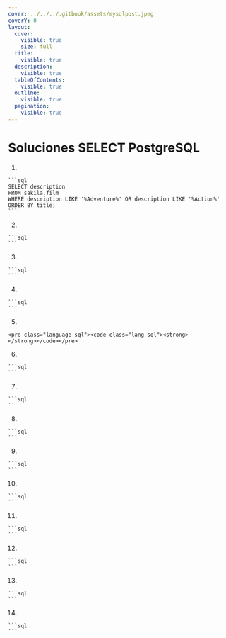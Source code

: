 ```yaml
---
cover: ../../../.gitbook/assets/mysqlpost.jpeg
coverY: 0
layout:
  cover:
    visible: true
    size: full
  title:
    visible: true
  description:
    visible: true
  tableOfContents:
    visible: true
  outline:
    visible: true
  pagination:
    visible: true
---
```


# Soluciones SELECT PostgreSQL



1.

    ```sql
    SELECT description
    FROM sakila.film 
    WHERE description LIKE '%Adventure%' OR description LIKE '%Action%'
    ORDER BY title;
    ```
2.

    ```sql
    ```
3.

    ```sql
    ```
4.

    ```sql
    ```
5.

    <pre class="language-sql"><code class="lang-sql"><strong>
    </strong></code></pre>
6.

    ```sql
    ```
7.

    ```sql
    ```
8.

    ```sql
    ```
9.

    ```sql
    ```
10.

    ```sql
    ```
11.

    ```sql
    ```
12.

    ```sql
    ```
13.

    ```sql
    ```
14.

    ```sql
    ```
